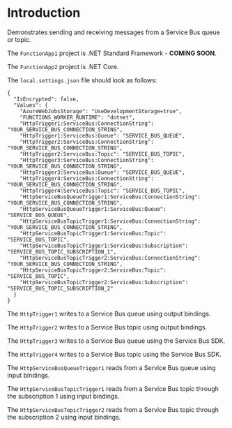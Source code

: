 # Introduction

Demonstrates sending and receiving messages from a Service Bus queue or topic.

The `FunctionApp1` project is .NET Standard Framework - **COMING SOON**.

The `FunctionApp2` project is .NET Core.

The `local.settings.json` file should look as follows:

```
{
  "IsEncrypted": false,
  "Values": {
    "AzureWebJobsStorage": "UseDevelopmentStorage=true",
    "FUNCTIONS_WORKER_RUNTIME": "dotnet",
    "HttpTrigger1:ServiceBus:ConnectionString": "YOUR_SERVICE_BUS_CONNECTION_STRING",
    "HttpTrigger1:ServiceBus:Queue": "SERVICE_BUS_QUEUE",
    "HttpTrigger2:ServiceBus:ConnectionString": "YOUR_SERVICE_BUS_CONNECTION_STRING",
    "HttpTrigger2:ServiceBus:Topic": "SERVICE_BUS_TOPIC",
    "HttpTrigger3:ServiceBus:ConnectionString": "YOUR_SERVICE_BUS_CONNECTION_STRING",
    "HttpTrigger3:ServiceBus:Queue": "SERVICE_BUS_QUEUE",
    "HttpTrigger4:ServiceBus:ConnectionString": "YOUR_SERVICE_BUS_CONNECTION_STRING",
    "HttpTrigger4:ServiceBus:Topic": "SERVICE_BUS_TOPIC",
    "HttpServiceBusQueueTrigger1:ServiceBus:ConnectionString": "YOUR_SERVICE_BUS_CONNECTION_STRING",
    "HttpServiceBusQueueTrigger1:ServiceBus:Queue": "SERVICE_BUS_QUEUE",
    "HttpServiceBusTopicTrigger1:ServiceBus:ConnectionString": "YOUR_SERVICE_BUS_CONNECTION_STRING",
    "HttpServiceBusTopicTrigger1:ServiceBus:Topic": "SERVICE_BUS_TOPIC",
    "HttpServiceBusTopicTrigger1:ServiceBus:Subscription": "SERVICE_BUS_TOPIC_SUBSCRIPTION_1",
    "HttpServiceBusTopicTrigger2:ServiceBus:ConnectionString": "YOUR_SERVICE_BUS_CONNECTION_STRING",
    "HttpServiceBusTopicTrigger2:ServiceBus:Topic": "SERVICE_BUS_TOPIC",
    "HttpServiceBusTopicTrigger2:ServiceBus:Subscription": "SERVICE_BUS_TOPIC_SUBSCRIPTION_2"
  }
}
```

The `HttpTrigger1` writes to a Service Bus queue using output bindings.

The `HttpTrigger2` writes to a Service Bus topic using output bindings.

The `HttpTrigger3` writes to a Service Bus queue using the Service Bus SDK.

The `HttpTrigger4` writes to a Service Bus topic using the Service Bus SDK.

The `HttpServiceBusQueueTrigger1` reads from a Service Bus queue using input bindings.

The `HttpServiceBusTopicTrigger1` reads from a Service Bus topic through the subscription 1 using input bindings.

The `HttpServiceBusTopicTrigger2` reads from a Service Bus topic through the subscription 2 using input bindings.

